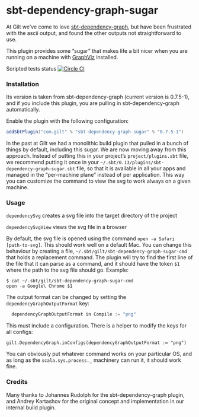 sbt-dependency-graph-sugar
==========================

At Gilt we’ve come to love [sbt-dependency-graph](https://github.com/jrudolph/sbt-dependency-graph), but have been frustrated with the ascii output, and found the other outputs not straightforward to use.

This plugin provides some “sugar” that makes life a bit nicer when you are running on a machine with [GraphViz](http://www.graphviz.org/) installed.

Scripted tests status [![Circle CI](https://circleci.com/gh/gilt/sbt-dependency-graph-sugar/tree/master.svg?style=svg)](https://circleci.com/gh/gilt/sbt-dependency-graph-sugar/tree/master)

### Installation

Its version is taken from sbt-dependency-graph (current version is 0.7.5-1), and if you include this plugin, you are pulling in sbt-dependency-graph automatically.

Enable the plugin with the following configuration:
```scala
addSbtPlugin("com.gilt" % "sbt-dependency-graph-sugar" % "0.7.5-1")
```

In the past at Gilt we had a monolithic build plugin that pulled in a bunch of things by default, including this sugar.  We are now moving away from this approach.  Instead of putting this in your project’s ``project/plugins.sbt`` file, we recommend putting it once in your ``~/.sbt/0.13/plugins/sbt-dependency-graph-sugar.sbt`` file, so that it is available in all your apps and managed in the “per-machine plane” instead of per application. This way you can customize the command to view the svg to work always on a given machine.

### Usage

`dependencySvg` creates a svg file into the target directory of the project

`dependencySvgView` views the svg file in a browser

By default, the svg file is opened using the command ``open -a Safari [path-to-svg]``. This should work well on a default Mac. You can change this behaviour by creating a file, ``~/.sbt/gilt/sbt-dependency-graph-sugar-cmd`` that holds a replacement command. The plugin will try to find the first line of the file that it can parse as a command, and it should have the token ``$1`` where the path to the svg file should go.  Example:

	$ cat ~/.sbt/gilt/sbt-dependency-graph-sugar-cmd
	open -a Google\ Chrome $1

The output format can be changed by setting the `dependencyGraphOutputFormat` key:

```scala
  dependencyGraphOutputFormat in Compile := "png"
```

This must include a configuration. There is a helper to modify the keys for all configs:

`gilt.DependencyGraph.inConfigs(dependencyGraphOutputFormat := "png")`

You can obviously put whatever command works on your particular OS, and as long as the `scala.sys.process._` machinery can run it, it should work fine.

### Credits

Many thanks to Johannes Rudolph for the sbt-dependency-graph plugin, and Andrey Kartashov for the original concept and implementation in our internal build plugin.
